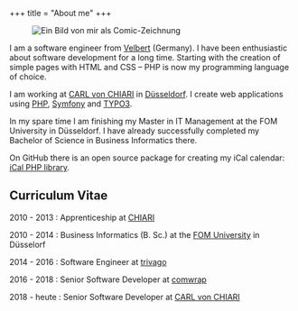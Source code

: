 +++
title = "About me"
+++

<figure class="float-left">
    <img src="/images/markus_poerschke_comic.jpg" alt="Ein Bild von mir als Comic-Zeichnung">
</figure>

I am a software engineer from [Velbert](https://www.velbert.de) (Germany). 
I have been enthusiastic about software development for a long time.
Starting with the creation of simple pages with HTML and CSS – PHP is now my programming language of choice.

I am working at [CARL von CHIARI](https://cvc.digital) in [Düsseldorf](https://www.duesseldorf.de).
I create web applications using [PHP](https://secure.php.net/), [Symfony](https://symfony.com/) and [TYPO3](https://typo3.org).

In my spare time I am finishing my Master in IT Management at the FOM University in Düsseldorf. 
I have already successfully completed my Bachelor of Science in Business Informatics there.

On GitHub there is an open source package for creating my iCal calendar: [iCal PHP library](https://github.com/markuspoerschke/ical).

## Curriculum Vitae

2010 - 2013
: Apprenticeship at [CHIARI](https://www.chiari.de)

2010 - 2014
: Business Informatics (B. Sc.) at the [FOM University](https://www.fom.de/english-site/fom-university.html) in Düsselorf

2014 - 2016
: Software Engineer at [trivago](https://www.trivago.com)

2016 - 2018
: Senior Software Developer at [comwrap](https://www.comwrap.com)

2018 - heute
: Senior Software Developer at [CARL von CHIARI](https://cvc.digital)
